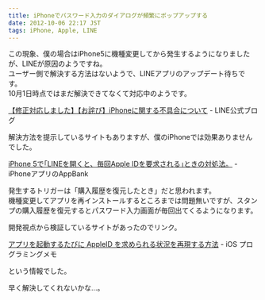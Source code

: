 ```yaml
---
title: iPhoneでパスワード入力のダイアログが頻繁にポップアップする
date: 2012-10-06 22:17 JST
tags: iPhone, Apple, LINE
---
```


この現象、僕の場合はiPhone5に機種変更してから発生するようになりましたが、LINEが原因のようですね。  
ユーザー側で解決する方法はないようで、LINEアプリのアップデート待ちです。  
10月1日時点ではまだ解決できてなくて対応中のようです。

[【修正対応しました】【お詫び】iPhoneに関する不具合について](http://lineblog.naver.jp/archives/18134862.html) - LINE公式ブログ

解決方法を提示しているサイトもありますが、僕のiPhoneでは効果ありませんでした。

[iPhone 5で｢LINEを開くと、毎回Apple IDを要求される｣ときの対処法。](http://www.appbank.net/2012/09/22/iphone-news/482083.php) - iPhoneアプリのAppBank

発生するトリガーは「購入履歴を復元したとき」だと思われます。  
機種変更してアプリを再インストールするところまでは問題無いですが、スタンプの購入履歴を復元するとパスワード入力画面が毎回出てくるようになります。

開発視点から検証しているサイトがあったのでリンク。

[アプリを起動するたびに AppleID を求められる状況を再現する方法](http://iphone-dev.g.hatena.ne.jp/ktakayama/20121002) - iOS プログラミングメモ

という情報でした。

早く解決してくれないかな&hellip;。
